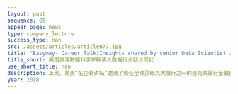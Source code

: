 ```yaml
---
layout: post
sequence: 69
appear_page: news
type: company_lecture
success_type: nan
src: /assets/articles/article077.jpg
title: "Easymay- Career Talk|Insights shared by senior Data Scientist into employment report of big data"
title_short: 美国资深数据科学家解读大数据行业就业现状
use_short_title: nan
description: 上周，易美“名企易讲坛”邀请了现任全球顶级九大投行之一的巴克莱银行金融量化分析师，为大家讲解量化分析师的日常工作，并揭秘最干货的行业内情，从金融行业前、中、后台全方位剖析金融专业从业情况与就业规则
year: 2018
---
```


